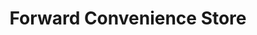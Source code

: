 ---
title: "Forward Convenience Store"
url: /vassar/forward-convenience-store/
shop: Lebensmittel
---
